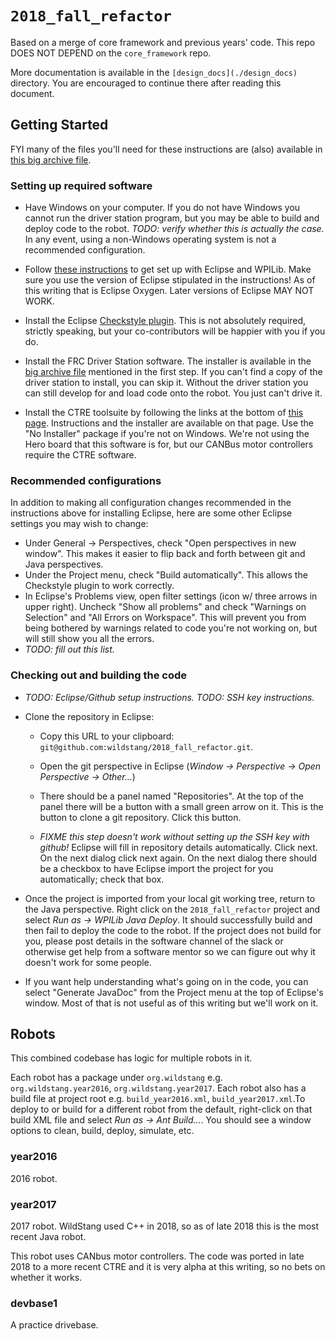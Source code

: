 # `2018_fall_refactor`
Based on a merge of core framework and previous years' code. This repo DOES NOT DEPEND on the `core_framework` repo.

More documentation is available in the `[design_docs](./design_docs)` directory. You are encouraged to continue there after reading this document.


## Getting Started
FYI many of the files you'll need for these instructions are (also) available in [this big archive file](https://drive.google.com/file/d/1uvs3eQmzUT0qR6m5IIYKfawEX-y0o_qg/view?usp=sharing).

### Setting up required software
-   Have Windows on your computer. If you do not have Windows you cannot run the driver station program, but you may be able to build and deploy code to the robot. *TODO: verify whether this is actually the case.* In any event, using a non-Windows operating system is not a recommended configuration.


-   Follow [these instructions](http://wpilib.screenstepslive.com/s/4485) to get set up with Eclipse and WPILib. Make sure you use the version of Eclipse stipulated in the instructions! As of this writing that is Eclipse Oxygen. Later versions of Eclipse MAY NOT WORK.


-   Install the Eclipse [Checkstyle plugin](http://checkstyle.org/eclipse-cs/#!/). This is not absolutely required, strictly speaking, but your co-contributors will be happier with you if you do.


-   Install the FRC Driver Station software. The installer is available in the [big archive file](https://drive.google.com/file/d/1uvs3eQmzUT0qR6m5IIYKfawEX-y0o_qg/view?usp=sharing) mentioned in the first step. If you can't find a copy of the driver station to install, you can skip it. Without the driver station you can still develop for and load code onto the robot. You just can't drive it.


-   Install the CTRE toolsuite by following the links at the bottom of [this page](http://www.ctr-electronics.com/control-system/hro.html#product_tabs_technical_resources). Instructions and the installer are available on that page. Use the "No Installer" package if you're not on Windows. We're not using the Hero board that this software is for, but our CANBus motor controllers require the CTRE software.


### Recommended configurations
In addition to making all configuration changes recommended in the instructions above for installing Eclipse, here are some other Eclipse settings you may wish to change:

-   Under General -> Perspectives, check "Open perspectives in new window". This makes it easier to flip back and forth between git and Java perspectives.
-   Under the Project menu, check "Build automatically". This allows the Checkstyle plugin to work correctly.
-   In Eclipse's Problems view, open filter settings (icon w/ three arrows in upper right). Uncheck "Show all problems" and check "Warnings on Selection" and "All Errors on Workspace". This will prevent you from being bothered by warnings related to code you're not working on, but will still show you all the errors.
-   *TODO: fill out this list.*


### Checking out and building the code
-   *TODO: Eclipse/Github setup instructions.* *TODO: SSH key instructions.*


-   Clone the repository in Eclipse:

    -   Copy this URL to your clipboard: `git@github.com:wildstang/2018_fall_refactor.git`.

    -   Open the git perspective in Eclipse (*Window -> Perspective -> Open Perspective -> Other...*)

    -   There should be a panel named "Repositories". At the top of the panel there will be a button with a small green arrow on it. This is the button to clone a git repository. Click this button.

    -   *FIXME this step doesn't work without setting up the SSH key with github!* Eclipse will fill in repository details automatically. Click next. On the next dialog click next again. On the next dialog there should be a checkbox to have Eclipse import the project for you automatically; check that box.


-   Once the project is imported from your local git working tree, return to the Java perspective. Right click on the `2018_fall_refactor` project and select *Run as -> WPILib Java Deploy*. It should successfully build and then fail to deploy the code to the robot. If the project does not build for you, please post details in the software channel of the slack or otherwise get help from a software mentor so we can figure out why it doesn't work for some people.


-   If you want help understanding what's going on in the code, you can select "Generate JavaDoc" from the Project menu at the top of Eclipse's window. Most of that is not useful as of this writing but we'll work on it.

## Robots
This combined codebase has logic for multiple robots in it. 

Each robot has a package under `org.wildstang` e.g. `org.wildstang.year2016`, `org.wildstang.year2017`. Each robot also has a build file at project root e.g. `build_year2016.xml`, `build_year2017.xml`.To deploy to or build for a different robot from the default, right-click on that build XML file and select *Run as -> Ant Build...*. You should see a window options to clean, build, deploy, simulate, etc.

### year2016
2016 robot.

### year2017
2017 robot. WildStang used C++ in 2018, so as of late 2018 this is the most recent Java robot.

This robot uses CANbus motor controllers. The code was ported in late 2018 to a more recent CTRE and it is very alpha at this writing, so no bets on whether it works.

### devbase1
A practice drivebase.
